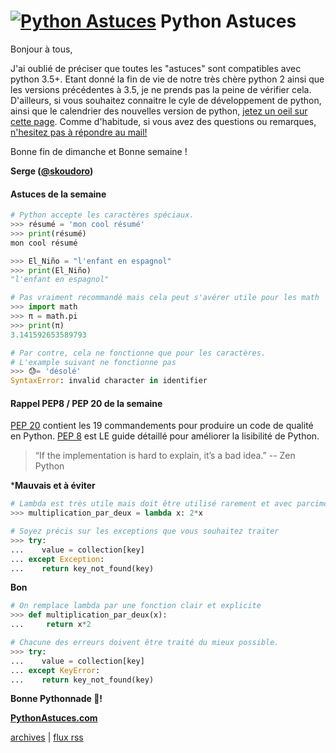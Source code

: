 <!--title: Vous avez dit unicode ? -->
# [![Python Astuces](https://pythonastuces.com/images/python-logo.jpeg)](https://pythonastuces.com) Python Astuces

Bonjour à tous,

J'ai oublié de préciser que toutes les "astuces" sont compatibles avec python 3.5+. Etant donné la fin de vie
de notre très chère python 2 ainsi que les versions précédentes à 3.5, je ne prends pas la peine de vérifier cela.
D'ailleurs, si vous souhaitez connaitre le cyle de développement de python, ainsi que le calendrier des nouvelles version de python, [jetez un oeil sur cette page](https://devguide.python.org/#status-of-python-branches).
Comme d'habitude, si vous avez des questions ou remarques, [n'hesitez pas à répondre au mail!](mailto:info@pythonastuces.com)

Bonne fin de dimanche et Bonne semaine !

**Serge ([@skoudoro](https://twitter.com/skoudoro))**

#### Astuces de la semaine

```python
# Python accepte les caractères spéciaux.
>>> résumé = 'mon cool résumé'
>>> print(résumé)
mon cool résumé

>>> El_Niño = "l'enfant en espagnol"
>>> print(El_Niño)
"l'enfant en espagnol"

# Pas vraiment recommandé mais cela peut s'avérer utile pour les math
>>> import math
>>> π = math.pi
>>> print(π)
3.141592653589793

# Par contre, cela ne fonctionne que pour les caractères.
# L'example suivant ne fonctionne pas
>>> 😓= 'désolé'
SyntaxError: invalid character in identifier
```

#### Rappel PEP8 / PEP 20 de la semaine

[PEP 20](https://www.python.org/dev/peps/pep-0020/) contient les 19 commandements pour produire un code de qualité en Python. [PEP 8](https://www.python.org/dev/peps/pep-0008/) est LE guide détaillé pour améliorer la lisibilité de Python.

> “If the implementation is hard to explain, it’s a bad idea.” -- Zen Python

***Mauvais et à éviter**

```python
# Lambda est très utile mais doit être utilisé rarement et avec parcimonie.
>>> multiplication_par_deux = lambda x: 2*x

# Soyez précis sur les exceptions que vous souhaitez traiter
>>> try:
...    value = collection[key]
... except Exception:
...    return key_not_found(key)
```

**Bon**

```python
# On remplace lambda par une fonction clair et explicite
>>> def multiplication_par_deux(x):
...     return x*2

# Chacune des erreurs doivent être traité du mieux possible.
>>> try:
...    value = collection[key]
... except KeyError:
...    return key_not_found(key)
```

**Bonne Pythonnade  🐍!**

**[PythonAstuces.com](https://pythonastuces.com)**

[archives](https://pythonastuces.com/archives.html) | [flux rss](https://pythonastuces.com/rss.xml)
